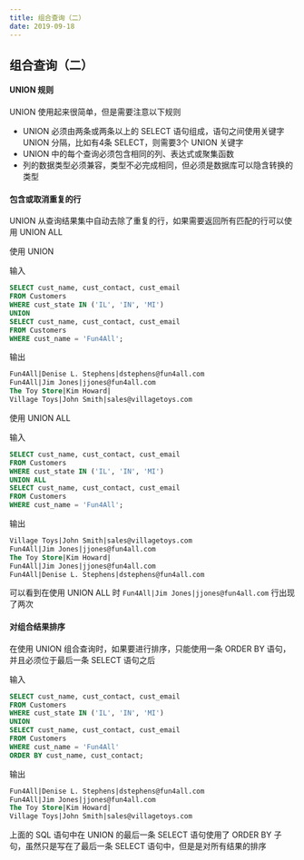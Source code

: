 ```yaml
---
title: 组合查询（二）
date: 2019-09-18
---
```



## 组合查询（二）



#### UNION 规则

UNION 使用起来很简单，但是需要注意以下规则

 - UNION 必须由两条或两条以上的 SELECT 语句组成，语句之间使用关键字 UNION 分隔，比如有4条 SELECT，则需要3个 UNION 关键字 
 - UNION 中的每个查询必须包含相同的列、表达式或聚集函数
 - 列的数据类型必须兼容，类型不必完成相同，但必须是数据库可以隐含转换的类型



#### 包含或取消重复的行

UNION 从查询结果集中自动去除了重复的行，如果需要返回所有匹配的行可以使用 UNION ALL


使用 UNION

输入
```sql
SELECT cust_name, cust_contact, cust_email
FROM Customers
WHERE cust_state IN ('IL', 'IN', 'MI')
UNION 
SELECT cust_name, cust_contact, cust_email
FROM Customers
WHERE cust_name = 'Fun4All';
```


输出
```sql
Fun4All|Denise L. Stephens|dstephens@fun4all.com
Fun4All|Jim Jones|jjones@fun4all.com
The Toy Store|Kim Howard|
Village Toys|John Smith|sales@villagetoys.com
```


使用 UNION ALL

输入
```sql
SELECT cust_name, cust_contact, cust_email
FROM Customers
WHERE cust_state IN ('IL', 'IN', 'MI')
UNION ALL
SELECT cust_name, cust_contact, cust_email
FROM Customers
WHERE cust_name = 'Fun4All';
```

输出
```sql
Village Toys|John Smith|sales@villagetoys.com
Fun4All|Jim Jones|jjones@fun4all.com
The Toy Store|Kim Howard|
Fun4All|Jim Jones|jjones@fun4all.com
Fun4All|Denise L. Stephens|dstephens@fun4all.com
```

可以看到在使用 UNION ALL 时 `Fun4All|Jim Jones|jjones@fun4all.com` 行出现了两次



#### 对组合结果排序

在使用 UNION 组合查询时，如果要进行排序，只能使用一条 ORDER BY 语句，并且必须位于最后一条 SELECT 语句之后


输入
```sql
SELECT cust_name, cust_contact, cust_email
FROM Customers
WHERE cust_state IN ('IL', 'IN', 'MI')
UNION 
SELECT cust_name, cust_contact, cust_email
FROM Customers
WHERE cust_name = 'Fun4All'
ORDER BY cust_name, cust_contact;
```

输出
```sql
Fun4All|Denise L. Stephens|dstephens@fun4all.com
Fun4All|Jim Jones|jjones@fun4all.com
The Toy Store|Kim Howard|
Village Toys|John Smith|sales@villagetoys.com
```

上面的 SQL 语句中在 UNION 的最后一条 SELECT 语句使用了 ORDER BY 子句，虽然只是写在了最后一条 SELECT 语句中，但是是对所有结果的排序


